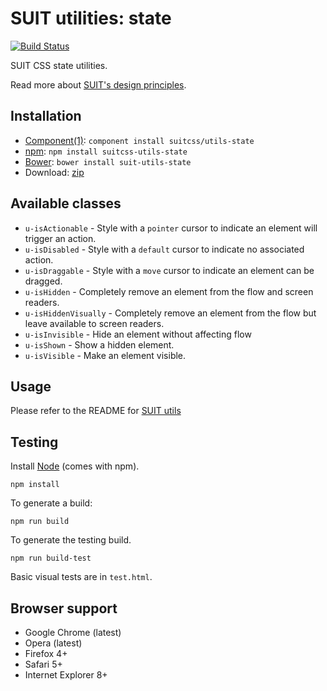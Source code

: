 # SUIT utilities: state

[![Build Status](https://secure.travis-ci.org/suitcss/utils-state.png?branch=master)](http://travis-ci.org/suitcss/utils-state)

SUIT CSS state utilities.

Read more about [SUIT's design principles](https://github.com/suitcss/suit/).

## Installation

* [Component(1)](http://component.io/): `component install suitcss/utils-state`
* [npm](http://npmjs.org/): `npm install suitcss-utils-state`
* [Bower](http://bower.io/): `bower install suit-utils-state`
* Download: [zip](https://github.com/suitcss/utils-state/zipball/master)

## Available classes

* `u-isActionable` - Style with a `pointer` cursor to indicate an element will trigger an action.
* `u-isDisabled` - Style with a `default` cursor to indicate no associated action.
* `u-isDraggable` - Style with a `move` cursor to indicate an element can be dragged.
* `u-isHidden` - Completely remove an element from the flow and screen readers.
* `u-isHiddenVisually` - Completely remove an element from the flow but leave available to screen readers.
* `u-isInvisible` - Hide an element without affecting flow
* `u-isShown` - Show a hidden element.
* `u-isVisible` - Make an element visible.

## Usage

Please refer to the README for [SUIT utils](https://github.com/suitcss/utils/)

## Testing

Install [Node](http://nodejs.org) (comes with npm).

```
npm install
```

To generate a build:

```
npm run build
```

To generate the testing build.

```
npm run build-test
```

Basic visual tests are in `test.html`.

## Browser support

* Google Chrome (latest)
* Opera (latest)
* Firefox 4+
* Safari 5+
* Internet Explorer 8+
